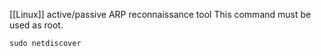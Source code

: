 [[Linux]] active/passive ARP reconnaissance tool
This command must be used as root.

```
sudo netdiscover
```
